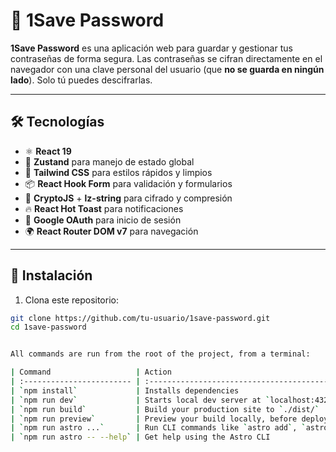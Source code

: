# 🔐 1Save Password

**1Save Password** es una aplicación web para guardar y gestionar tus contraseñas de forma segura. Las contraseñas se cifran directamente en el navegador con una clave personal del usuario (que **no se guarda en ningún lado**). Solo tú puedes descifrarlas.

---

## 🛠 Tecnologías

- ⚛️ **React 19**
- 🧠 **Zustand** para manejo de estado global
- 🎨 **Tailwind CSS** para estilos rápidos y limpios
- 📦 **React Hook Form** para validación y formularios
- 🔐 **CryptoJS** + **lz-string** para cifrado y compresión
- 🔥 **React Hot Toast** para notificaciones
- 🚀 **Google OAuth** para inicio de sesión
- 🌍 **React Router DOM v7** para navegación

---

## 🚀 Instalación

1. Clona este repositorio:
```bash
git clone https://github.com/tu-usuario/1save-password.git
cd 1save-password


All commands are run from the root of the project, from a terminal:

| Command                   | Action                                           |
| :------------------------ | :----------------------------------------------- |
| `npm install`             | Installs dependencies                            |
| `npm run dev`             | Starts local dev server at `localhost:4321`      |
| `npm run build`           | Build your production site to `./dist/`          |
| `npm run preview`         | Preview your build locally, before deploying     |
| `npm run astro ...`       | Run CLI commands like `astro add`, `astro check` |
| `npm run astro -- --help` | Get help using the Astro CLI                     |

